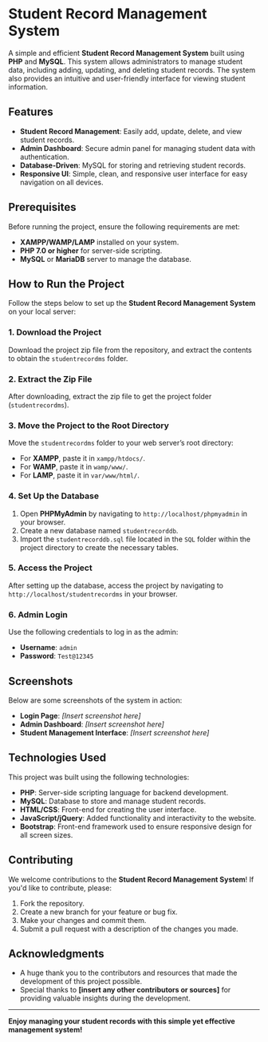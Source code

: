 # Student Record Management System

A simple and efficient **Student Record Management System** built using **PHP** and **MySQL**. This system allows administrators to manage student data, including adding, updating, and deleting student records. The system also provides an intuitive and user-friendly interface for viewing student information.

## Features

- **Student Record Management**: Easily add, update, delete, and view student records.
- **Admin Dashboard**: Secure admin panel for managing student data with authentication.
- **Database-Driven**: MySQL for storing and retrieving student records.
- **Responsive UI**: Simple, clean, and responsive user interface for easy navigation on all devices.

## Prerequisites

Before running the project, ensure the following requirements are met:

- **XAMPP/WAMP/LAMP** installed on your system.
- **PHP 7.0 or higher** for server-side scripting.
- **MySQL** or **MariaDB** server to manage the database.

## How to Run the Project

Follow the steps below to set up the **Student Record Management System** on your local server:

### 1. Download the Project

Download the project zip file from the repository, and extract the contents to obtain the `studentrecordms` folder.

### 2. Extract the Zip File

After downloading, extract the zip file to get the project folder (`studentrecordms`).

### 3. Move the Project to the Root Directory

Move the `studentrecordms` folder to your web server’s root directory:

- For **XAMPP**, paste it in `xampp/htdocs/`.
- For **WAMP**, paste it in `wamp/www/`.
- For **LAMP**, paste it in `var/www/html/`.

### 4. Set Up the Database

1. Open **PHPMyAdmin** by navigating to `http://localhost/phpmyadmin` in your browser.
2. Create a new database named `studentrecorddb`.
3. Import the `studentrecorddb.sql` file located in the `SQL` folder within the project directory to create the necessary tables.

### 5. Access the Project

After setting up the database, access the project by navigating to `http://localhost/studentrecordms` in your browser.

### 6. Admin Login

Use the following credentials to log in as the admin:

- **Username**: `admin`
- **Password**: `Test@12345`

## Screenshots

Below are some screenshots of the system in action:

- **Login Page**: *[Insert screenshot here]*
- **Admin Dashboard**: *[Insert screenshot here]*
- **Student Management Interface**: *[Insert screenshot here]*

## Technologies Used

This project was built using the following technologies:

- **PHP**: Server-side scripting language for backend development.
- **MySQL**: Database to store and manage student records.
- **HTML/CSS**: Front-end for creating the user interface.
- **JavaScript/jQuery**: Added functionality and interactivity to the website.
- **Bootstrap**: Front-end framework used to ensure responsive design for all screen sizes.

## Contributing

We welcome contributions to the **Student Record Management System**! If you'd like to contribute, please:

1. Fork the repository.
2. Create a new branch for your feature or bug fix.
3. Make your changes and commit them.
4. Submit a pull request with a description of the changes you made.

## Acknowledgments

- A huge thank you to the contributors and resources that made the development of this project possible.
- Special thanks to **[insert any other contributors or sources]** for providing valuable insights during the development.

---

**Enjoy managing your student records with this simple yet effective management system!**
